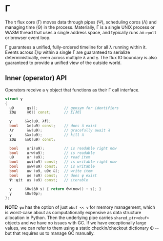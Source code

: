 # Γ
The τ flux core (Γ) moves data through pipes (Ψ), scheduling coros (Λ) and managing time (Θ) in the process. Materially, Γ is a single UNIX process or WASM thread that uses a single address space, and typically runs an `epoll` or browser event loop.

Γ guarantees a unified, fully-ordered timeline for all λ running within it. Events across ζ/ψ within a single Γ are guaranteed to serialize deterministically, even across multiple λ and γ. The flux IO boundary is also guaranteed to provide a unified view of the outside world.


## Inner (operator) API
Operators receive a γ object that functions as their Γ call interface.

```cpp
struct γ
{
  u9      gs();            // gensym for identifiers
  ΣΘΔ     γΘ() const;      // Σ[λΘ]

  γ      &λc(u9, λf);
  bool    λe(u9) const;    // does λ exist
  λr      λw(u9);          // gracefully await λ
  γ      &λx(u9);          // kill λ
  ΣΘΔ    &λΘ(u9) const;

  bool    ψri(u9);         // is readable right now
  bool    ψrw(u9);         // is readable
  u9      ψr (u9);         // read item
  bool    ψwi(u9) const;   // is writable right now
  bool    ψww(u9) const;   // is writable
  bool    ψw (u9, u9c &);  // write item
  bool    ψe (u9) const;   // does ψ exist
  Ψ::ψit  ψs (u9) const;   // iterable

  γ      &Θw(ΔΘ s) { return Θw(now() + s); }
  γ      &Θw(Θp);
};
```

**NOTE:** `ψw` has the option of just `obuf << v` for memory management, which is worst-case about as computationally expensive as data structure allocation in Python. Then the underlying pipe carries `shared_ptr<obuf>` objects and we have no issues with GC. If we have exceptionally large values, we can refer to them using a static checkin/checkout dictionary Φ -- but that requires us to manage GC manually.

